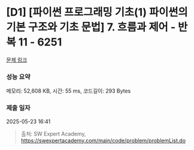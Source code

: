 # [D1] [파이썬 프로그래밍 기초(1) 파이썬의 기본 구조와 기초 문법] 7. 흐름과 제어 - 반복 11 - 6251 

[문제 링크](https://swexpertacademy.com/main/code/problem/problemDetail.do?contestProbId=AWcVEC-K4uADFAU4) 

### 성능 요약

메모리: 52,608 KB, 시간: 55 ms, 코드길이: 293 Bytes

### 제출 일자

2025-05-23 16:41



> 출처: SW Expert Academy, https://swexpertacademy.com/main/code/problem/problemList.do